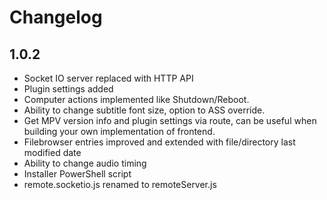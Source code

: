 # Changelog

## 1.0.2

- Socket IO server replaced with HTTP API
- Plugin settings added
- Computer actions implemented like Shutdown/Reboot.
- Ability to change subtitle font size, option to ASS override.
- Get MPV version info and plugin settings via route, can be useful when building your own implementation of frontend.
- Filebrowser entries improved and extended with file/directory last modified date
- Ability to change audio timing
- Installer PowerShell script
- remote.socketio.js renamed to remoteServer.js
